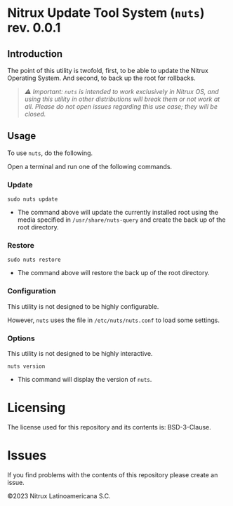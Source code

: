 # Nitrux Update Tool System (`nuts`) rev. 0.0.1

## Introduction

The point of this utility is twofold, first, to be able to update the Nitrux Operating System. And second, to back up the root for rollbacks.

> _⚠️ Important: `nuts` is intended to work exclusively in Nitrux OS, and using this utility in other distributions will break them or not work at all. Please do not open issues regarding this use case; they will be closed._

## Usage

To use `nuts`, do the following.

Open a terminal and run one of the following commands.

### Update

```
sudo nuts update
```

* The command above will update the currently installed root using the media specified in `/usr/share/nuts-query` and create the back up of the root directory.

### Restore
```
sudo nuts restore
```

* The command above will restore the back up of the root directory.

### Configuration

This utility is not designed to be highly configurable.

However, `nuts` uses the file in `/etc/nuts/nuts.conf` to load some settings.

### Options

This utility is not designed to be highly interactive.

```
nuts version
```

* This command will display the version of `nuts`.


# Licensing

The license used for this repository and its contents is: BSD-3-Clause.

# Issues
If you find problems with the contents of this repository please create an issue.

©2023 Nitrux Latinoamericana S.C.
